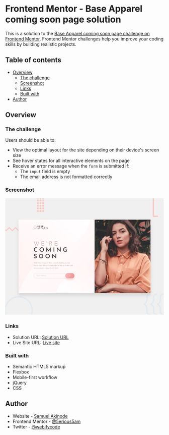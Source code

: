 # Frontend Mentor - Base Apparel coming soon page solution

This is a solution to the [Base Apparel coming soon page challenge on Frontend Mentor](https://www.frontendmentor.io/challenges/base-apparel-coming-soon-page-5d46b47f8db8a7063f9331a0). Frontend Mentor challenges help you improve your coding skills by building realistic projects. 

## Table of contents

- [Overview](#overview)
  - [The challenge](#the-challenge)
  - [Screenshot](#screenshot)
  - [Links](#links)
  - [Built with](#built-with)
- [Author](#author)

## Overview

### The challenge

Users should be able to:

- View the optimal layout for the site depending on their device's screen size
- See hover states for all interactive elements on the page
- Receive an error message when the `form` is submitted if:
  - The `input` field is empty
  - The email address is not formatted correctly

### Screenshot

![](/images/desktop-preview.jpg)

### Links

- Solution URL: [Solution URL](https://github.com/5erious5am/mybaseapparel)
- Live Site URL: [Live site](https://5erious5am.github.io/mybaseapparel)

### Built with

- Semantic HTML5 markup
- Flexbox
- Mobile-first workflow
- jQuery
- CSS


## Author

- Website - [Samuel Akinode](https://www.webifywebservices.com)
- Frontend Mentor - [@5erious5am](https://www.frontendmentor.io/profile/5erious5am)
- Twitter - [@webifycode](https://www.twitter.com/webifycode)

